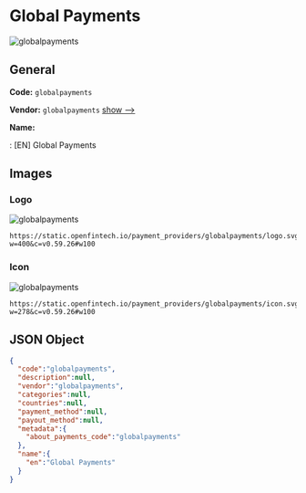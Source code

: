 
# Global Payments 
![globalpayments](https://static.openfintech.io/payment_providers/globalpayments/logo.svg?w=400&c=v0.59.26#w100)  

## General 
 
**Code:** `globalpayments` 
 
**Vendor:** `globalpayments` [show -->](/vendors/globalpayments/) 
 
**Name:** 
 
:	[EN] Global Payments 
 

## Images 

### Logo 
 
![globalpayments](https://static.openfintech.io/payment_providers/globalpayments/logo.svg?w=400&c=v0.59.26#w100)  

```
https://static.openfintech.io/payment_providers/globalpayments/logo.svg?w=400&c=v0.59.26#w100
```  

### Icon 
 
![globalpayments](https://static.openfintech.io/payment_providers/globalpayments/icon.svg?w=278&c=v0.59.26#w100)  

```
https://static.openfintech.io/payment_providers/globalpayments/icon.svg?w=278&c=v0.59.26#w100
```  

## JSON Object 

```json
{
  "code":"globalpayments",
  "description":null,
  "vendor":"globalpayments",
  "categories":null,
  "countries":null,
  "payment_method":null,
  "payout_method":null,
  "metadata":{
    "about_payments_code":"globalpayments"
  },
  "name":{
    "en":"Global Payments"
  }
}
```  
